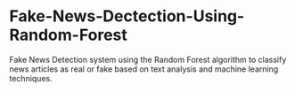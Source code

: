 # Fake-News-Dectection-Using-Random-Forest
Fake News Detection system using the Random Forest algorithm to classify news articles as real or fake based on text analysis and machine learning techniques.
